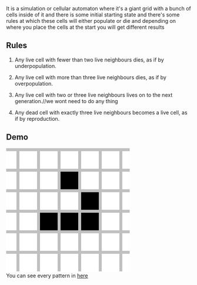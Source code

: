 It is a simulation or cellular automaton where it's a giant grid with a bunch of cells inside of it and there is some initial starting state and there's some rules at which these cells will either populate or die and depending on where you place the cells at the start you will get different results
## Rules

1. Any live cell with fewer than two live neighbours dies, as if by underpopulation.

2. Any live cell with more than three live neighbours dies, as if by overpopulation.

3. Any live cell with two or three live neighbours lives on to the next generation.//we wont need to do any thing

4. Any dead cell with exactly three live neighbours becomes a live cell, as if by reproduction.

## Demo

![Demo](./static/favicon.gif)  
You can see every pattern in [here]()
